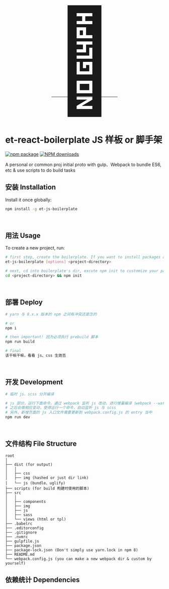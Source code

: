 <p align="center">
  <a href="#">
    <!-- <img width="320" alt="🔨" src="https://t.alipayobjects.com/images/rmsweb/T1B9hfXcdvXXXXXXXX.svg"> -->
    <span style="font-size: 320px;">🔨</span>
  </a>
</p>

# et-react-boilerplate JS 样板 or 脚手架

[![npm package](https://img.shields.io/npm/v/et-js-boilerplate.svg?style=flat-square)](https://www.npmjs.org/package/et-js-boilerplate)
[![NPM downloads](https://img.shields.io/npm/dm/et-js-boilerplate.svg?style=flat-square)](https://npmjs.org/package/et-js-boilerplate)

A personal or common proj initial proto with gulp、Webpack to bundle ES6, etc & use scripts to do build tasks


## 安装 Installation
Install it once globally:
```sh
npm install -g et-js-boilerplate
```

<br />

## 用法 Usage 
To create a new project, run:
```sh
# first step, create the boilerplate. If you want to install packages automatically, please add -i
et-js-boilerplate [options] <project-directory>

# next, cd into boilerplate's dir, excute npm init to customize your package.json
cd <project-directory> && npm init
```

<br />

## 部署 Deploy

```sh
# yarn 与 8.x.x 版本的 npm 之间有冲突还是怎的

# or
npm i

# then important! 因为必须执行 prebuild 脚本
npm run build

# final
该干嘛干嘛，看看 js、css 生效否
```

<br />

## 开发 Development
```sh
# 临时 js、scss 分开编译

# js 部分，运行下面命令，通过 webpack 监听 js 改动，进行增量编译（webpack --watch 也是在内存中还是直接被编译到 dist？）
# 之后会做相应变动，使得运行一个命令，自动监听 js 与 scss
# 另外，新增页面的 js 入口文件需要更新到 webpack.config.js 的 entry 当中
npm run dev
```

<br />

## 文件结构 File Structure
```
root
│  
├── dist (for output)
│   │  
│   ├── css
│   ├── img (hashed or just dir link)
│   └── js (bundle、uglify)
├── scripts (for build 构建时使用的脚本)
├── src
│   │  
│   ├── components
│   ├── img
│   ├── js
│   ├── sass
│   └── views (html or tpl)
├── .babelrc
├── .editorconfig
├── .gitignore
├── .nvmrc
├── gulpfile.js
├── package.json
├── package-lock.json (Don't simply use yarn.lock in npm 8)
├── README.md
└── webpack.config.js (you can make a new webpack dir & custom by yourself)
```

## 依赖统计 Dependencies